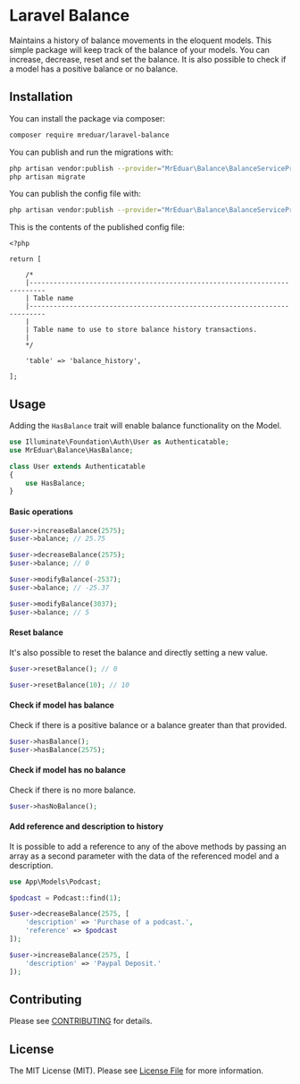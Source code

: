 # Laravel Balance

Maintains a history of balance movements in the eloquent models. This simple package will keep track of the balance of your models. You can increase, decrease, reset and set the balance. It is also possible to check if a model has a positive balance or no balance.


## Installation

You can install the package via composer:

``` bash
composer require mreduar/laravel-balance
```
You can publish and run the migrations with:

```bash
php artisan vendor:publish --provider="MrEduar\Balance\BalanceServiceProvider" --tag="migrations"
php artisan migrate
```
You can publish the config file with:

```bash
php artisan vendor:publish --provider="MrEduar\Balance\BalanceServiceProvider" --tag="config"
```
This is the contents of the published config file:

```
<?php

return [

    /*
    |--------------------------------------------------------------------------
    | Table name
    |--------------------------------------------------------------------------
    |
    | Table name to use to store balance history transactions.
    |
    */

    'table' => 'balance_history',

];
```
## Usage

Adding the `HasBalance` trait will enable balance functionality on the Model.

``` php
use Illuminate\Foundation\Auth\User as Authenticatable;
use MrEduar\Balance\HasBalance;

class User extends Authenticatable
{
    use HasBalance;
}
```

#### Basic operations

```php
$user->increaseBalance(2575);
$user->balance; // 25.75

$user->decreaseBalance(2575);
$user->balance; // 0

$user->modifyBalance(-2537);
$user->balance; // -25.37

$user->modifyBalance(3037);
$user->balance; // 5
```

#### Reset balance

It's also possible to reset the balance and directly setting a new value.

```php
$user->resetBalance(); // 0

$user->resetBalance(10); // 10
```

#### Check if model has balance

Check if there is a positive balance or a balance greater than that provided.
```php
$user->hasBalance();
$user->hasBalance(2575);
```

#### Check if model has no balance

Check if there is no more balance.
```php
$user->hasNoBalance();
```

#### Add reference and description to history

It is possible to add a reference to any of the above methods by passing an array as a second parameter with the data of the referenced model and a description.
```php
use App\Models\Podcast;

$podcast = Podcast::find(1);

$user->decreaseBalance(2575, [
    'description' => 'Purchase of a podcast.',
    'reference' => $podcast
]);

$user->increaseBalance(2575, [
    'description' => 'Paypal Deposit.'
]);
```

## Contributing

Please see [CONTRIBUTING](CONTRIBUTING.md) for details.


## License

The MIT License (MIT). Please see [License File](LICENSE.md) for more information.
